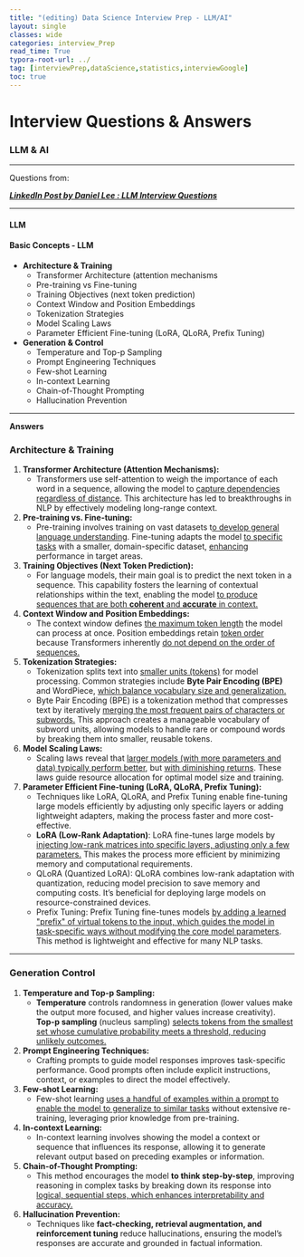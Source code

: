 ```yaml
---
title: "(editing) Data Science Interview Prep - LLM/AI"
layout: single
classes: wide
categories: interview_Prep
read_time: True
typora-root-url: ../
tag: [interviewPrep,dataScience,statistics,interviewGoogle]
toc: true 
---
```


# Interview Questions & Answers

### LLM & AI

---

Questions from:

<I><b>[LinkedIn Post by Daniel Lee : LLM Interview Questions](https://www.linkedin.com/posts/danleedata_what-%F0%9D%97%9F%F0%9D%97%9F%F0%9D%97%A0-%F0%9D%97%B0%F0%9D%97%BC%F0%9D%97%BB%F0%9D%97%B0%F0%9D%97%B2%F0%9D%97%BD%F0%9D%98%81%F0%9D%98%80-are-often-asked-activity-7258899191333097474-zEe6?utm_source=share&utm_medium=member_desktop) </b></I>



---

#### LLM

#### Basic Concepts - LLM

- **Architecture & Training** 
  - Transformer Architecture (attention mechanisms
  - Pre-training vs Fine-tuning
  - Training Objectives (next token prediction)
  - Context Window and Position Embeddings
  - Tokenization Strategies
  - Model Scaling Laws
  - Parameter Efficient Fine-tuning (LoRA, QLoRA, Prefix Tuning)
- **Generation & Control**
  - Temperature and Top-p Sampling
  - Prompt Engineering Techniques
  - Few-shot Learning
  - In-context Learning
  - Chain-of-Thought Prompting
  - Hallucination Prevention



---

**Answers**

### **Architecture & Training**

1. **Transformer Architecture (Attention Mechanisms):**
   - Transformers use self-attention to weigh the importance of each word in a sequence, allowing the model to <u>capture dependencies regardless of distance</u>. This architecture has led to breakthroughs in NLP by effectively modeling long-range context.
2. **Pre-training vs. Fine-tuning:**
   - Pre-training involves training on vast datasets t<u>o develop general language understanding</u>. Fine-tuning adapts the model <u>to specific tasks</u> with a smaller, domain-specific dataset, <u>enhancing</u> performance in target areas.
3. **Training Objectives (Next Token Prediction):**
   - For language models, their main goal is to predict the next token in a sequence. This capability fosters the learning of contextual relationships within the text, enabling the model <u>to produce sequences that are both **coherent** and **accurate** in context.</u>
4. **Context Window and Position Embeddings:**
   - The context window defines <u>the maximum token length</u> the model can process at once. Position embeddings retain <u>token order</u> because Transformers inherently <u>do not depend on the order of sequences.</u>
5. **Tokenization Strategies:**
   - Tokenization splits text into <u>smaller units (tokens)</u> for model processing. Common strategies include **Byte Pair Encoding (BPE)** and WordPiece, <u>which balance vocabulary size and generalization.</u>
   - Byte Pair Encoding (BPE) is a tokenization method that compresses text by iteratively <u>merging the most frequent pairs of characters or subwords.</u> This approach creates a manageable vocabulary of subword units, allowing models to handle rare or compound words by breaking them into smaller, reusable tokens.
6. **Model Scaling Laws:**
   - Scaling laws reveal that <u>larger models (with more parameters and data) typically perform better</u>, but <u>with diminishing returns</u>. These laws guide resource allocation for optimal model size and training.
7. **Parameter Efficient Fine-tuning (LoRA, QLoRA, Prefix Tuning):**
   - Techniques like LoRA, QLoRA, and Prefix Tuning enable fine-tuning large models efficiently by adjusting only specific layers or adding lightweight adapters, making the process faster and more cost-effective.
   - **LoRA (Low-Rank Adaptation)**: LoRA fine-tunes large models by <u>injecting low-rank matrices into specific layers, adjusting only a few parameters.</u> This makes the process more efficient by minimizing memory and computational requirements.
   - QLoRA (Quantized LoRA): QLoRA combines low-rank adaptation with quantization, reducing model precision to save memory and computing costs. It’s beneficial for deploying large models on resource-constrained devices.
   - Prefix Tuning: Prefix Tuning fine-tunes models <u>by adding a learned "prefix" of virtual tokens to the input, which guides the model in task-specific ways without modifying the core model parameters</u>. This method is lightweight and effective for many NLP tasks.



------

### **Generation Control**

1. **Temperature and Top-p Sampling:**
   - **Temperature** controls randomness in generation (lower values make the output more focused, and higher values increase creativity). **Top-p sampling** (nucleus sampling) <u>selects tokens from the smallest set whose cumulative probability meets a threshold, reducing unlikely outcomes.</u>
2. **Prompt Engineering Techniques:**
   - Crafting prompts to guide model responses improves task-specific performance. Good prompts often include explicit instructions, context, or examples to direct the model effectively.
3. **Few-shot Learning:**
   - Few-shot learning <u>uses a handful of examples within a prompt to enable the model to generalize to similar tasks</u> without extensive re-training, leveraging prior knowledge from pre-training.
4. **In-context Learning:**
   - In-context learning involves showing the model a context or sequence that influences its response, allowing it to generate relevant output based on preceding examples or information.
5. **Chain-of-Thought Prompting:**
   - This method encourages the model **to think step-by-step**, improving reasoning in complex tasks by breaking down its response into <u>logical, sequential steps, which enhances interpretability and accuracy.</u>
6. **Hallucination Prevention:**
   - Techniques like **fact-checking, retrieval augmentation, and reinforcement tuning** reduce hallucinations, ensuring the model’s responses are accurate and grounded in factual information.

<bR><Br>